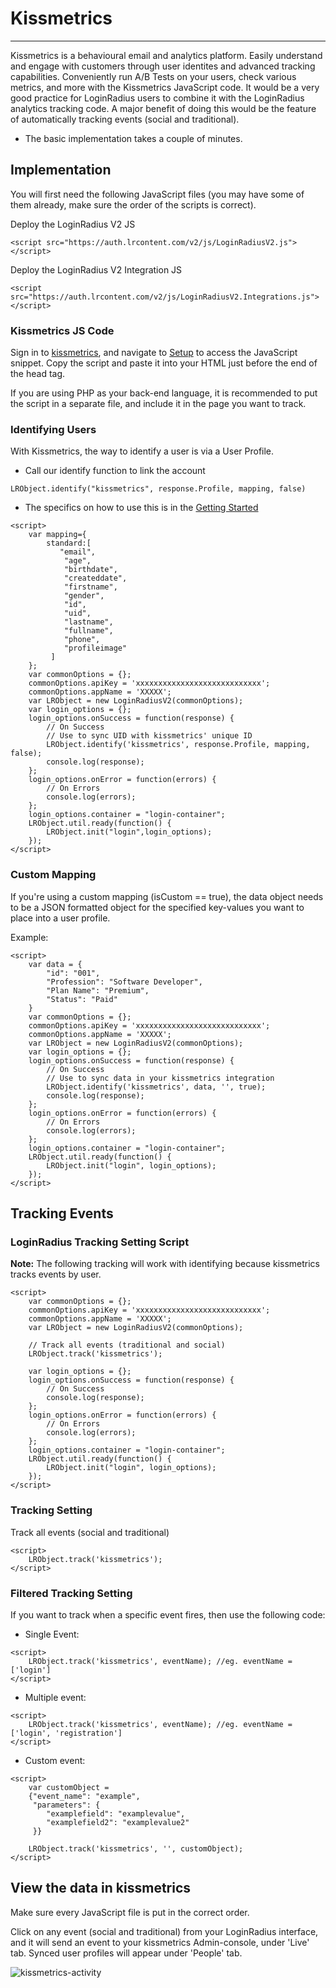 # Kissmetrics

---

Kissmetrics is a behavioural email and analytics platform. Easily understand and engage with customers through user identites and advanced tracking capabilities. Conveniently run A/B Tests on your users, check various metrics, and more with the Kissmetrics JavaScript code. It would be a very good practice for LoginRadius users to combine it with the LoginRadius analytics tracking code. A major benefit of doing this would be the feature of automatically tracking events (social and traditional).

- The basic implementation takes a couple of minutes.

## Implementation

You will first need the following JavaScript files (you may have some of them already, make sure the order of the scripts is correct).

Deploy the LoginRadius V2 JS

```
<script src="https://auth.lrcontent.com/v2/js/LoginRadiusV2.js"></script>
```

Deploy the LoginRadius V2 Integration JS

```
<script src="https://auth.lrcontent.com/v2/js/LoginRadiusV2.Integrations.js"></script>
```

### Kissmetrics JS Code

Sign in to [kissmetrics](https://signin.kissmetrics.com/signin), and navigate to [Setup](https://app.kissmetrics.com/setup) to access the JavaScript snippet. Copy the script and paste it into your HTML just before the end of the head tag.

If you are using PHP as your back-end language, it is recommended to put the script in a separate file, and include it in the page you want to track.

### Identifying Users

With Kissmetrics, the way to identify a user is via a User Profile.

- Call our identify function to link the account

`LRObject.identify("kissmetrics", response.Profile, mapping, false)`

- The specifics on how to use this is in the [Getting Started](/api/v2/integrations/getting-started)

```
<script>
    var mapping={
        standard:[
		   "email",
	        "age",
	        "birthdate",
	        "createddate",
	        "firstname",
	        "gender",
	        "id",
	        "uid",
	        "lastname",
	        "fullname",
	        "phone",
	        "profileimage"
		 ]
	};
    var commonOptions = {};
    commonOptions.apiKey = 'xxxxxxxxxxxxxxxxxxxxxxxxxxxx';
    commonOptions.appName = 'XXXXX';
    var LRObject = new LoginRadiusV2(commonOptions);
    var login_options = {};
    login_options.onSuccess = function(response) {
    	// On Success
    	// Use to sync UID with kissmetrics' unique ID
    	LRObject.identify('kissmetrics', response.Profile, mapping, false);
    	console.log(response);
    };
    login_options.onError = function(errors) {
    	// On Errors
    	console.log(errors);
    };
    login_options.container = "login-container";
    LRObject.util.ready(function() {
    	LRObject.init("login",login_options);
    });
</script>
```

### Custom Mapping

If you're using a custom mapping (isCustom == true), the data object needs to be a JSON formatted object for the specified key-values you want to place into a user profile.

Example:

```
<script>
    var data = {
    	"id": "001",
        "Profession": "Software Developer",
        "Plan Name": "Premium",
        "Status": "Paid"
    }
    var commonOptions = {};
    commonOptions.apiKey = 'xxxxxxxxxxxxxxxxxxxxxxxxxxxx';
    commonOptions.appName = 'XXXXX';
    var LRObject = new LoginRadiusV2(commonOptions);
    var login_options = {};
    login_options.onSuccess = function(response) {
    	// On Success
    	// Use to sync data in your kissmetrics integration
    	LRObject.identify('kissmetrics', data, '', true);
    	console.log(response);
    };
    login_options.onError = function(errors) {
    	// On Errors
    	console.log(errors);
    };
    login_options.container = "login-container";
    LRObject.util.ready(function() {
    	LRObject.init("login", login_options);
    });
</script>
```

## Tracking Events

### LoginRadius Tracking Setting Script

**Note:** The following tracking will work with identifying because kissmetrics tracks events by user.

```
<script>
    var commonOptions = {};
    commonOptions.apiKey = 'xxxxxxxxxxxxxxxxxxxxxxxxxxxx';
    commonOptions.appName = 'XXXXX';
    var LRObject = new LoginRadiusV2(commonOptions);

    // Track all events (traditional and social)
    LRObject.track('kissmetrics');

    var login_options = {};
    login_options.onSuccess = function(response) {
    	// On Success
    	console.log(response);
    };
    login_options.onError = function(errors) {
    	// On Errors
    	console.log(errors);
    };
    login_options.container = "login-container";
    LRObject.util.ready(function() {
    	LRObject.init("login", login_options);
    });
</script>
```

### Tracking Setting

Track all events (social and traditional)

```
<script>
    LRObject.track('kissmetrics');
</script>
```

### Filtered Tracking Setting

If you want to track when a specific event fires, then use the following code:

- Single Event:

```
<script>
    LRObject.track('kissmetrics', eventName); //eg. eventName = ['login']
</script>
```

- Multiple event:

```
<script>
    LRObject.track('kissmetrics', eventName); //eg. eventName = ['login', 'registration']
</script>
```

- Custom event:

```
<script>
	var customObject =
	{"event_name": "example",
	 "parameters": {
	 	"examplefield": "examplevalue",
	 	"examplefield2": "examplevalue2"
	 }}

	LRObject.track('kissmetrics', '', customObject);
</script>
```

## View the data in kissmetrics

Make sure every JavaScript file is put in the correct order.

Click on any event (social and traditional) from your LoginRadius interface, and it will send an event to your kissmetrics Admin-console, under 'Live' tab. Synced user profiles will appear under 'People' tab.

![kissmetrics-activity](https://apidocs.lrcontent.com/images/Screen-Shot-2018-05-22-at-3-35-38-PM_238285b04a2270b5e95.81313284.png "kissmetrics")
